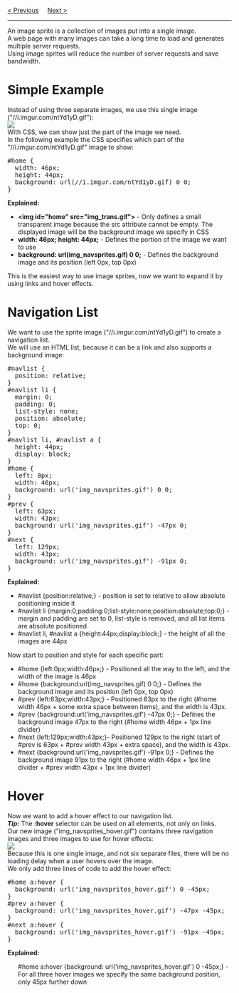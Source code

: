 <a href="/CSS/ImageGallery.md">&lt; Previous</a>
&nbsp;&nbsp;&nbsp;
<a href="/CSS/AttributeSelectors.md">Next &gt;</a>
<hr>
An image sprite is a collection of images put into a single image.
<br>
A web page with many images can take a long time to load and generates multiple server requests.
<br>
Using image sprites will reduce the number of server requests and save bandwidth.
<h1>Simple Example</h1>
Instead of using three separate images, we use this single image ("//i.imgur.com/ntYd1yD.gif"):
<br>
<img src="https://i.imgur.com/ntYd1yD.gif">
<br>
With CSS, we can show just the part of the image we need.
<br>
In the following example the CSS specifies which part of the "//i.imgur.com/ntYd1yD.gif" image to show:
<pre>
#home {
  width: 46px;
  height: 44px;
  background: url(//i.imgur.com/ntYd1yD.gif) 0 0;
}
</pre>
<b>Explained:</b>
<ul>
  <li><b>&lt;img id="home" src="img_trans.gif"&gt;</b> - Only defines a small transparent image because the src attribute cannot be empty. The displayed image will be the background image we specify in CSS</li>
  <li><b>width: 46px; height: 44px;</b> - Defines the portion of the image we want to use</li>
  <li><b>background: url(img_navsprites.gif) 0 0;</b> - Defines the background image and its position (left 0px, top 0px)</li>
</ul>
This is the easiest way to use image sprites, now we want to expand it by using links and hover effects.
<h1>Navigation List</h1>
We want to use the sprite image ("//i.imgur.com/ntYd1yD.gif") to create a navigation list.
<br>
We will use an HTML list, because it can be a link and also supports a background image:
<pre>
#navlist {
  position: relative;
}
#navlist li {
  margin: 0;
  padding: 0;
  list-style: none;
  position: absolute;
  top: 0;
}
#navlist li, #navlist a {
  height: 44px;
  display: block;
}
#home {
  left: 0px;
  width: 46px;
  background: url('img_navsprites.gif') 0 0;
}
#prev {
  left: 63px;
  width: 43px;
  background: url('img_navsprites.gif') -47px 0;
}
#next {
  left: 129px;
  width: 43px;
  background: url('img_navsprites.gif') -91px 0;
}
</pre>
<b>Explained:</b>
<ul>
  <li>#navlist {position:relative;} - position is set to relative to allow absolute positioning inside it</li>
  <li>#navlist li {margin:0;padding:0;list-style:none;position:absolute;top:0;} - margin and padding are set to 0, list-style is removed, and all list items are absolute positioned</li>
  <li>#navlist li, #navlist a {height:44px;display:block;} - the height of all the images are 44px</li>
</ul>
Now start to position and style for each specific part:
<ul>
  <li>#home {left:0px;width:46px;} - Positioned all the way to the left, and the width of the image is 46px</li>
  <li>#home {background:url(img_navsprites.gif) 0 0;} - Defines the background image and its position (left 0px, top 0px)</li>
  <li>#prev {left:63px;width:43px;} - Positioned 63px to the right (#home width 46px + some extra space between items), and the width is 43px.</li>
  <li>#prev {background:url('img_navsprites.gif') -47px 0;} - Defines the background image 47px to the right (#home width 46px + 1px line divider)</li>
  <li>#next {left:129px;width:43px;}- Positioned 129px to the right (start of #prev is 63px + #prev width 43px + extra space), and the width is 43px.</li>
  <li>#next {background:url('img_navsprites.gif') -91px 0;} - Defines the background image 91px to the right (#home width 46px + 1px line divider + #prev width 43px + 1px line divider)</li>
</ul>
<h1>Hover</h1>
Now we want to add a hover effect to our navigation list.
<br>
<b><i>Tip:</i></b> The <b>:hover</b> selector can be used on all elements, not only on links.
<br>
Our new image ("img_navsprites_hover.gif") contains three navigation images and three images to use for hover effects:
<br>
<img src="https://i.imgur.com/mHwn5iU.gif">
<br>
Because this is one single image, and not six separate files, there will be no loading delay when a user hovers over the image.
<br>
We only add three lines of code to add the hover effect:
<pre>
#home a:hover {
  background: url('img_navsprites_hover.gif') 0 -45px;
}
#prev a:hover {
  background: url('img_navsprites_hover.gif') -47px -45px;
}
#next a:hover {
  background: url('img_navsprites_hover.gif') -91px -45px;
}
</pre>
<b>Explained:</b>
<ul>
#home a:hover {background: url('img_navsprites_hover.gif') 0 -45px;} - For all three hover images we specify the same background position, only 45px further down
</ul>
